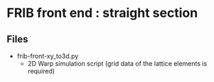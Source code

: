 # FRIB front end : straight section

## Files
- frib-front-xy_to3d.py
  - 2D Warp simulation script (grid data of the lattice elements is required)
